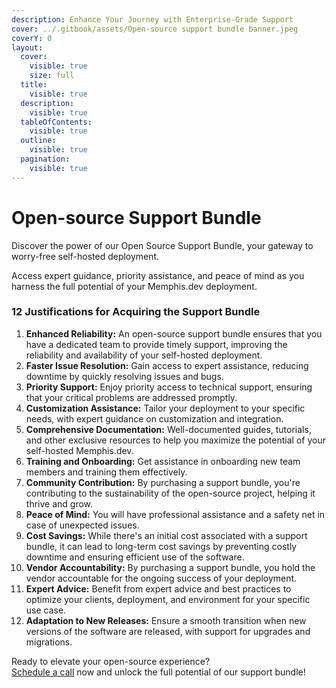 ```yaml
---
description: Enhance Your Journey with Enterprise-Grade Support
cover: ../.gitbook/assets/Open-source support bundle banner.jpeg
coverY: 0
layout:
  cover:
    visible: true
    size: full
  title:
    visible: true
  description:
    visible: true
  tableOfContents:
    visible: true
  outline:
    visible: true
  pagination:
    visible: true
---
```


# Open-source Support Bundle

Discover the power of our Open Source Support Bundle, your gateway to worry-free self-hosted deployment.&#x20;

Access expert guidance, priority assistance, and peace of mind as you harness the full potential of your Memphis.dev deployment.

### 12  Justifications for Acquiring the Support Bundle

1. **Enhanced Reliability:** An open-source support bundle ensures that you have a dedicated team to provide timely support, improving the reliability and availability of your self-hosted deployment.
2. **Faster Issue Resolution:** Gain access to expert assistance, reducing downtime by quickly resolving issues and bugs.
3. **Priority Support:** Enjoy priority access to technical support, ensuring that your critical problems are addressed promptly.
4. **Customization Assistance:** Tailor your deployment to your specific needs, with expert guidance on customization and integration.
5. **Comprehensive Documentation:** Well-documented guides, tutorials, and other exclusive resources to help you maximize the potential of your self-hosted Memphis.dev.
6. **Training and Onboarding:** Get assistance in onboarding new team members and training them effectively.
7. **Community Contribution:** By purchasing a support bundle, you're contributing to the sustainability of the open-source project, helping it thrive and grow.
8. **Peace of Mind:** You will have professional assistance and a safety net in case of unexpected issues.
9. **Cost Savings:** While there's an initial cost associated with a support bundle, it can lead to long-term cost savings by preventing costly downtime and ensuring efficient use of the software.
10. **Vendor Accountability:** By purchasing a support bundle, you hold the vendor accountable for the ongoing success of your deployment.
11. **Expert Advice:** Benefit from expert advice and best practices to optimize your clients, deployment, and environment for your specific use case.
12. **Adaptation to New Releases:** Ensure a smooth transition when new versions of the software are released, with support for upgrades and migrations.

Ready to elevate your open-source experience? \
[Schedule a call](https://meetings.hubspot.com/yaniv-benhemo) now and unlock the full potential of our support bundle!

